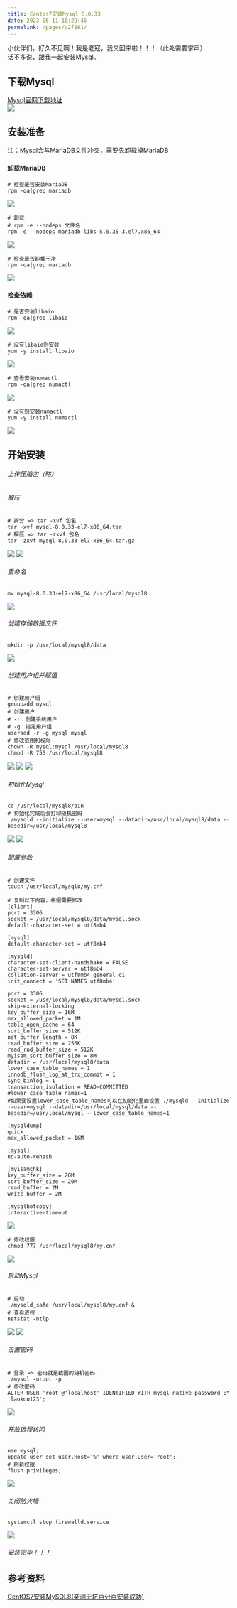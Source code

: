 ```yaml
---
title: Centos7安装Mysql 8.0.33
date: 2023-06-11 10:29:46
permalink: /pages/a2f161/
---
```


小伙伴们，好久不见啊！我是老寇，我又回来啦！！！（此处需要掌声）   
话不多说，跟我一起安装Mysql。

## 下载Mysql
<a target="_blank" href="https://dev.mysql.com/downloads/mysql">Mysql官网下载地址</a>  
<img src="/img/1/img.png"/>

## 安装准备
注：Mysql会与MariaDB文件冲突，需要先卸载掉MariaDB
#### 卸载MariaDB
```shell
# 检查是否安装MariaDB
rpm -qa|grep mariadb
```
<img src="/img/1/img_1.png"/>

```shell
# 卸载 
# rpm -e --nodeps 文件名
rpm -e --nodeps mariadb-libs-5.5.35-3.el7.x86_64
```
<img src="/img/1/img_2.png"/>

```shell
# 检查是否卸载干净
rpm -qa|grep mariadb
```
<img src="/img/1/img_3.png"/>

#### 检查依赖
```shell
# 是否安装libaio
rpm -qa|grep libaio
```
<img src="/img/1/img_4.png"/>

```shell
# 没有libaio则安装
yum -y install libaio
```
<img src="/img/1/img_5.png"/>

```shell
# 查看安装numactl
rpm -qa|grep numactl
```
<img src="/img/1/img_6.png"/>

```shell
# 没有则安装numactl
yum -y install numactl
```
<img src="/img/1/img_7.png"/>

## 开始安装
###### 上传压缩包（略）
###### 解压
```shell
# 拆分 => tar -xvf 包名
tar -xvf mysql-8.0.33-el7-x86_64.tar
# 解压 => tar -zxvf 包名
tar -zxvf mysql-8.0.33-el7-x86_64.tar.gz
```
<img src="/img/1/img_8.png"/>

<img src="/img/1/img_9.png"/>

###### 重命名
```shell
mv mysql-8.0.33-el7-x86_64 /usr/local/mysql8
```
<img src="/img/1/img_10.png"/>

###### 创建存储数据文件
```shell
mkdir -p /usr/local/mysql8/data
```
<img src="/img/1/img_11.png"/>

###### 创建用户组并赋值
```shell
# 创建用户组
groupadd mysql
# 创建用户
# -r：创建系统用户
# -g：指定用户组
useradd -r -g mysql mysql
# 修改范围和权限
chown -R mysql:mysql /usr/local/mysql8
chmod -R 755 /usr/local/mysql8
```
<img src="/img/1/img_12.png"/>

<img src="/img/1/img_13.png"/>

<img src="/img/1/img_14.png"/>

###### 初始化Mysql
```shell
cd /usr/local/mysql8/bin
# 初始化完成后会打印随机密码
./mysqld --initialize --user=mysql --datadir=/usr/local/mysql8/data --basedir=/usr/local/mysql8
```
<img src="/img/1/img_15.png"/>

<img src="/img/1/img_16.png"/>

###### 配置参数
```shell
# 创建文件
touch /usr/local/mysql8/my.cnf

# 复制以下内容，根据需要修改
[client]
port = 3306
socket = /usr/local/mysql8/data/mysql.sock
default-character-set = utf8mb4

[mysql]  
default-character-set = utf8mb4

[mysqld]  
character-set-client-handshake = FALSE
character-set-server = utf8mb4
collation-server = utf8mb4_general_ci
init_connect = 'SET NAMES utf8mb4'

port = 3306
socket = /usr/local/mysql8/data/mysql.sock
skip-external-locking
key_buffer_size = 16M
max_allowed_packet = 1M
table_open_cache = 64
sort_buffer_size = 512K
net_buffer_length = 8K
read_buffer_size = 256K
read_rnd_buffer_size = 512K
myisam_sort_buffer_size = 8M
datadir = /usr/local/mysql8/data
lower_case_table_names = 1
innodb_flush_log_at_trx_commit = 1
sync_binlog = 1
transaction_isolation = READ-COMMITTED
#lower_case_table_names=1
#如果要设置lower_case_table_names可以在初始化里面设置 ./mysqld --initialize --user=mysql --datadir=/usr/local/mysql/data --basedir=/usr/local/mysql --lower_case_table_names=1

[mysqldump]
quick
max_allowed_packet = 16M

[mysql]
no-auto-rehash

[myisamchk]
key_buffer_size = 20M
sort_buffer_size = 20M
read_buffer = 2M
write_buffer = 2M

[mysqlhotcopy]
interactive-timeout
```
<img src="/img/1/img_17.png"/>

```shell
# 修改权限
chmod 777 /usr/local/mysql8/my.cnf
```
<img src="/img/1/img_18.png"/>

###### 启动Mysql
```shell
# 启动
./mysqld_safe /usr/local/mysql8/my.cnf &
# 查看进程
netstat -ntlp
```
<img src="/img/1/img_19.png"/>

<img src="/img/1/img_20.png"/>

###### 设置密码
```shell
# 登录 => 密码就是截图的随机密码
./mysql -uroot -p
# 修改密码
ALTER USER 'root'@'localhost' IDENTIFIED WITH mysql_native_password BY 'laokou123';
```
<img src="/img/1/img_21.png"/>

###### 开放远程访问
```shell
use mysql;
update user set user.Host='%' where user.User='root';
# 刷新权限
flush privileges;
```
<img src="/img/1/img_22.png"/>

###### 关闭防火墙
```shell
systemctl stop firewalld.service
```
<img src="/img/1/img_23.png"/>

###### 安装完毕！！！

## 参考资料
[CentOS7安装MySQL8(亲测无坑百分百安装成功)](https://blog.csdn.net/qq_36408717/article/details/126705287)